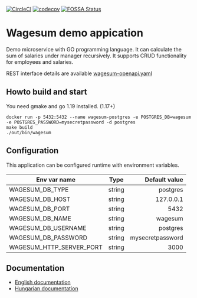 [![CircleCI](https://dl.circleci.com/status-badge/img/gh/lsmhun/wage-sum-server/tree/main.svg?style=svg)](https://dl.circleci.com/status-badge/redirect/gh/lsmhun/wage-sum-server/tree/main)
[![codecov](https://codecov.io/gh/lsmhun/wage-sum-server/branch/main/graph/badge.svg?token=YM7YQJY8O9)](https://codecov.io/gh/lsmhun/wage-sum-server)
[![FOSSA Status](https://app.fossa.com/api/projects/git%2Bgithub.com%2Flsmhun%2Fwage-sum-server.svg?type=shield)](https://app.fossa.com/projects/git%2Bgithub.com%2Flsmhun%2Fwage-sum-server?ref=badge_shield)

# Wagesum demo appication
Demo microservice with GO programming language. It can calculate the sum of salaries 
under manager recursively. It supports CRUD functionality for employees and salaries.

REST interface details are available [wagesum-openapi.yaml](./api/wagesum-openapi.yaml) 

## Howto build and start

You need gmake and go 1.19 installed. (1.17+)

```shell
docker run -p 5432:5432 --name wagesum-postgres -e POSTGRES_DB=wagesum -e POSTGRES_PASSWORD=mysecretpassword -d postgres
make build
./out/bin/wagesum
```

## Configuration
This application can be configured runtime with environment variables.

| Env var name              | Type           | Default value    |
| ------------------------- | -------------- | ----------------:|
| WAGESUM_DB_TYPE           | string         | postgres         |
| WAGESUM_DB_HOST           | string         | 127.0.0.1        |
| WAGESUM_DB_PORT           | string         | 5432             |
| WAGESUM_DB_NAME           | string         | wagesum          |
| WAGESUM_DB_USERNAME       | string         | postgres         |
| WAGESUM_DB_PASSWORD       | string         | mysecretpassword |
| WAGESUM_HTTP_SERVER_PORT  | string         | 3000             |

## Documentation
* [English documentation](docs/desc_en.md)
* [Hungarian documentation](docs/desc_hu.md)



